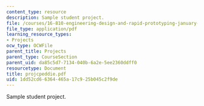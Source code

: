 ```yaml
---
content_type: resource
description: Sample student project.
file: /courses/16-810-engineering-design-and-rapid-prototyping-january-iap-2007/1dd52cd66364465a17c925b045c2f9de_projcpeddie.pdf
file_type: application/pdf
learning_resource_types:
- Projects
ocw_type: OCWFile
parent_title: Projects
parent_type: CourseSection
parent_uid: da85c5d7-7134-040b-6a2e-5ee2360ddff0
resourcetype: Document
title: projcpeddie.pdf
uid: 1dd52cd6-6364-465a-17c9-25b045c2f9de
---
```

Sample student project.

